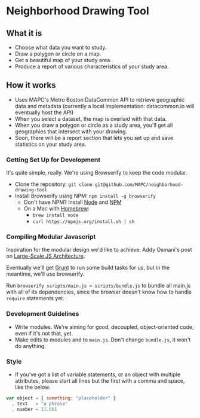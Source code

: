 # Neighborhood Drawing Tool

## What it is

+ Choose what data you want to study.
+ Draw a polygon or circle on a map.
+ Get a beautiful map of your study area.
+ Produce a report of various characteristics of your study area.


## How it works

+ Uses MAPC's Metro Boston DataCommon API to retrieve geographic data and metadata (currently a local implementation: datacommon.io will eventually host the API)
+ When you select a dataset, the map is overlaid with that data.
+ When you draw a polygon or circle as a study area, you'll get all geographies that intersect with your drawing.
+ Soon, there will be a report section that lets you set up and save statistics on your study area.


### Getting Set Up for Development

It's quite simple, really. We're using Browserify to keep the code modular.

+ Clone the repository: `git clone git@github.com/MAPC/neighborhood-drawing-tool`
+ Install Browserify using NPM: `npm install -g browserify`
    + Don't have NPM? Install [Node][node] and [NPM][npm]
    + On a Mac with [Homebrew][brew]:
        + `brew install node`
        + `curl https://npmjs.org/install.sh | sh`
 
[brew]:  http://brew.sh/
[node]:  http://nodejs.org/download/
[npm]:   http://www.joyent.com/blog/installing-node-and-npm/


### Compiling Modular Javascript

Inspiration for the modular design we'd like to achieve: Addy Osmani's post on [Large-Scale JS Architecture][addy].

Eventually we'll get [Grunt][grunt] to run some build tasks for us, but in the meantime, we'll use browserify.

Run `browserify scripts/main.js > scripts/bundle.js` to bundle all main.js with all of its dependencies, since the browser doesn't know how to handle `require` statements yet.

[addy]:  http://addyosmani.com/largescalejavascript/ 
[grunt]: http://gruntjs.com/


### Development Guidelines

+ Write modules. We're aiming for good, decoupled, object-oriented code, even if it's not that, yet.
+ Make edits to modules and to `main.js`. Don't change `bundle.js`, it won't do anything.


### Style

+ If you've got a list of variable statements, or an object with multiple attributes, please start all lines but the first with a comma and space, like the below.

```javascript
var object = { something: "placeholder" }
  , text   = "a phrase"
  , number = 11.001

```

